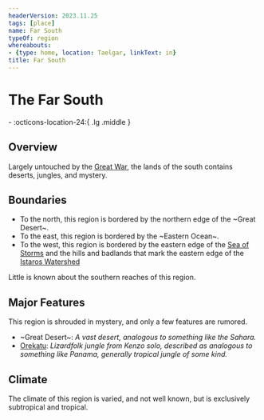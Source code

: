 ```yaml
---
headerVersion: 2023.11.25
tags: [place]
name: Far South
typeOf: region
whereabouts:
- {type: home, location: Taelgar, linkText: in}
title: Far South
---
```

# The Far South
<div class="grid cards ext-narrow-margin ext-one-column" markdown>
-    :octicons-location-24:{ .lg .middle }   
</div>


## Overview

Largely untouched by the [Great War](<../../events/1500s/great-war.md>), the lands of the south contains deserts, jungles, and mystery. 

## Boundaries

- To the north, this region is bordered by the northern edge of the ~Great Desert~.
- To the east, this region is bordered by the ~Eastern Ocean~.
- To the west, this region is bordered by the eastern edge of the [Sea of Storms](<../greater-dunmar/sea-of-storms.md>) and the hills and badlands that mark the eastern edge of the [Istaros Watershed](<../istaros-watershed/istaros-watershed.md>)

Little is known about the southern reaches of this region.

## Major Features

This region is shrouded in mystery, and only a few features are rumored. 

- ~Great Desert~: *A vast desert, analogous to something like the Sahara.*
- [Orekatu](<./orekatu.md>): *Lizardfolk jungle from Kenzo solo, described as analogous to something like Panama, generally tropical jungle of some kind.*

## Climate

The climate of this region is varied, and not well known, but is exclusively subtropical and tropical.